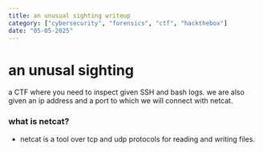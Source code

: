 ```yaml
---
title: an unusual sighting writeup
category: ["cybersecurity", "forensics", "ctf", "hackthebox"]
date: "05-05-2025"
---
```


# an unusal sighting

a CTF where you need to inspect given SSH and bash logs. we are also given an ip address and a port to which we will connect with netcat.

### what is netcat?

- netcat is a tool over tcp and udp protocols for reading and writing files.
